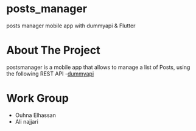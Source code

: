 # posts_manager
posts manager mobile app with dummyapi &amp; Flutter
# About The Project
postsmanager is a mobile app that allows to manage a list of Posts, using the following REST API -[dummyapi](https://dummyapi.io/data/v1/post)
# Work Group
* Ouhna Elhassan
* Ali najjari
